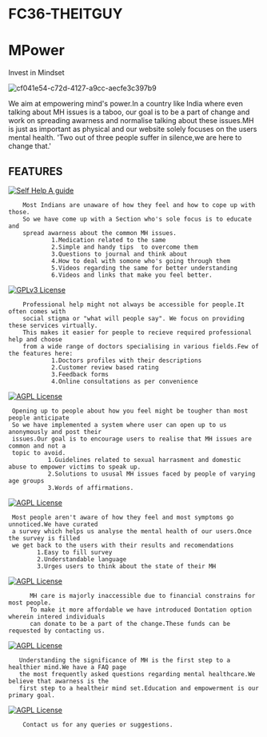# FC36-THEITGUY
# MPower 
Invest in Mindset

![cf041e54-c72d-4127-a9cc-aecfe3c397b9](https://user-images.githubusercontent.com/84352394/173156471-634a4e27-3c56-4b31-9dd6-aa0217510226.jpg)

We aim at empowering mind's power.In a country like India where even talking about MH issues is a taboo, our goal is to be a part of change and work on spreading awarness and normalise talking about these issues.MH is just as important as physical and our website solely focuses on the users mental health.
'Two out of three people suffer in silence,we are here to change that.'



## FEATURES

[![Self Help A guide ](https://img.shields.io/badge/Self%20Care-A%20guide%20to%20your%20MH-blue)](https://github.com/tterb/atomic-design-ui/blob/master/LICENSEs)
       
        Most Indians are unaware of how they feel and how to cope up with those.
        So we have come up with a Section who's sole focus is to educate and 
        spread awarness about the common MH issues. 
                1.Medication related to the same 
                2.Simple and handy tips  to overcome them
                3.Questions to journal and think about
                4.How to deal with somone who's going through them
                5.Videos regarding the same for better understanding
                6.Videos and links that make you feel better.  



[![GPLv3 License](https://img.shields.io/badge/Remote%20Consultation-Virtual%20Consultation%20with%20Qualified%20doctors-yellowgreen)](https://opensource.org/licenses/)

        Professional help might not always be accessible for people.It often comes with 
        social stigma or "what will people say". We focus on providing these services virtually.
        This makes it easier for people to recieve required professional help and choose 
        from a wide range of doctors specialising in various fields.Few of the features here:
                1.Doctors profiles with their descriptions
                2.Customer review based rating 
                3.Feedback forms
                4.Online consultations as per convenience

[![AGPL License](https://img.shields.io/badge/Emotional%20Support-Corner%20to%20open%20up%20about%20your%20issues%20anonymously-orange)](http://www.gnu.org/licenses/agpl-3.0)

     Opening up to people about how you feel might be tougher than most people anticipate
     So we have implemented a system where user can open up to us anonymously and post their 
     issues.Our goal is to encourage users to realise that MH issues are common and not a 
     topic to avoid.
               1.Guidelines related to sexual harrasment and domestic abuse to empower victims to speak up.
               2.Solutions to ususal MH issues faced by people of varying age groups
               3.Words of affirmations.

[![AGPL License](https://img.shields.io/badge/Survey-Know%20more%20about%20your%20MH-red)](http://www.gnu.org/licenses/agpl-3.0)

     Most people aren't aware of how they feel and most symptoms go unnoticed.We have curated
     a survey which helps us analyse the mental health of our users.Once the survey is filled
     we get back to the users with their results and recomendations
            1.Easy to fill survey 
            2.Understandable language 
            3.Urges users to think about the state of their MH 
            
[![AGPL License](https://img.shields.io/badge/Donation-Donate%20to%20improve%20the%20community%20health%20-blueviolet)](http://www.gnu.org/licenses/agpl-3.0)
  
          MH care is majorly inaccessible due to financial constrains for most people.
          To make it more affordable we have introduced Dontation option wherein intered individuals
          can donate to be a part of the change.These funds can be requested by contacting us.


[![AGPL License](https://img.shields.io/badge/FAQ-Know%20more%20about%20general%20MH%20Care-yellow)](http://www.gnu.org/licenses/agpl-3.0)
      
       Understanding the significance of MH is the first step to a healthier mind.We have a FAQ page 
       the most frequently asked questions regarding mental healthcare.We believe that awarness is the 
       first step to a healtheir mind set.Education and empowerment is our primary goal.
      
[![AGPL License](https://img.shields.io/badge/Contact%20us-Get%20in%20touch%20with%20us%20-9cf)](http://www.gnu.org/licenses/agpl-3.0)

        Contact us for any queries or suggestions.
        
